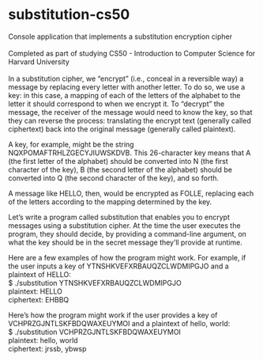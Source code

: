 # substitution-cs50
Console application that implements a substitution encryption cipher<br><br>
Completed as part of studying CS50 - Introduction to Computer Science for Harvard University<br><br>
In a substitution cipher, we “encrypt” (i.e., conceal in a reversible way) a message by replacing every letter with another letter. To do so, we use a key: in this case, a mapping of each of the letters of the alphabet to the letter it should correspond to when we encrypt it. To “decrypt” the message, the receiver of the message would need to know the key, so that they can reverse the process: translating the encrypt text (generally called ciphertext) back into the original message (generally called plaintext).

A key, for example, might be the string NQXPOMAFTRHLZGECYJIUWSKDVB. This 26-character key means that A (the first letter of the alphabet) should be converted into N (the first character of the key), B (the second letter of the alphabet) should be converted into Q (the second character of the key), and so forth.

A message like HELLO, then, would be encrypted as FOLLE, replacing each of the letters according to the mapping determined by the key.

Let’s write a program called substitution that enables you to encrypt messages using a substitution cipher. At the time the user executes the program, they should decide, by providing a command-line argument, on what the key should be in the secret message they’ll provide at runtime.

Here are a few examples of how the program might work. For example, if the user inputs a key of YTNSHKVEFXRBAUQZCLWDMIPGJO and a plaintext of HELLO:<br>
$ ./substitution YTNSHKVEFXRBAUQZCLWDMIPGJO<br>
plaintext:  HELLO<br>
ciphertext: EHBBQ<br>


Here’s how the program might work if the user provides a key of VCHPRZGJNTLSKFBDQWAXEUYMOI and a plaintext of hello, world:<br>
$ ./substitution VCHPRZGJNTLSKFBDQWAXEUYMOI<br>
plaintext:  hello, world<br>
ciphertext: jrssb, ybwsp<br>
